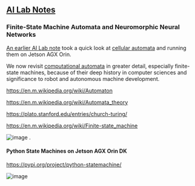 ## <u>AI Lab Notes</u>

### **Finite-State Machine Automata and Neuromorphic Neural Networks**

[An earlier AI Lab note](https://github.com/rtrelease/Jetson-Symbolics-Neuromorphics/blob/main/GameOfLife.md) took a quick look at [cellular automata](https://plato.stanford.edu/entries/cellular-automata/) and running them on Jetson AGX Orin.  

We now revisit [computational automata](https://en.m.wikipedia.org/wiki/Automata_theory) in greater detail, especially finite-state machines, because of their deep history in computer sciences and significance to robot and autonomous machine development.


https://en.m.wikipedia.org/wiki/Automaton

https://en.m.wikipedia.org/wiki/Automata_theory

https://plato.stanford.edu/entries/church-turing/

https://en.m.wikipedia.org/wiki/Finite-state_machine

![image](https://github.com/user-attachments/assets/273a2cca-b6d2-4bb0-82e4-8b11eca86b43)
.

#### Python State Machines on Jetson AGX Orin DK

https://pypi.org/project/python-statemachine/

![image](https://github.com/user-attachments/assets/4f97ce3a-1abe-452b-a8e3-876096116625)



